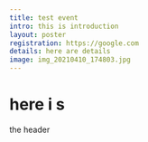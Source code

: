 ```yaml
---
title: test event
intro: this is introduction
layout: poster
registration: https://google.com
details: here are details
image: img_20210410_174803.jpg
---
```

# here i s
the header